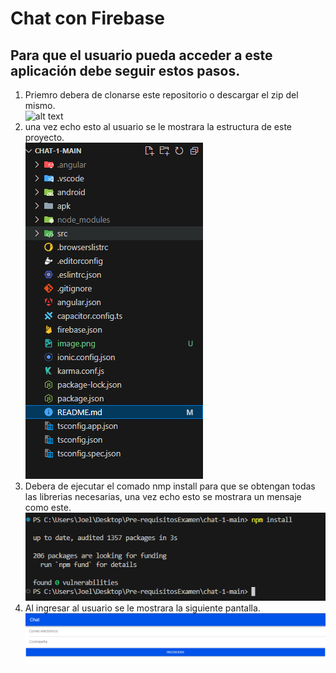 # Chat con Firebase 
## Para que el usuario pueda acceder a este aplicación debe seguir estos pasos.
1. Priemro debera de clonarse este repositorio o descargar el zip del mismo. <br>
![alt text](image-3.png)
2. una vez echo esto al usuario se le mostrara la estructura de este proyecto. <br>
![alt text](image-1.png)
3. Debera de ejecutar el comado nmp install para que se obtengan todas las librerias necesarias, una vez echo esto se mostrara un mensaje como este. <br>
![alt text](image-2.png)
4. Al ingresar al usuario se le mostrara la siguiente pantalla. <br>
![alt text](image.png)